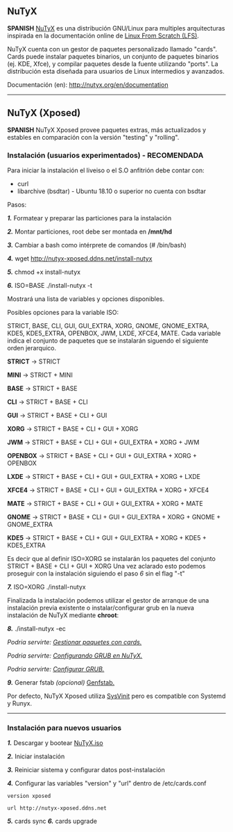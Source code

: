 ## NuTyX

**SPANISH** [NuTyX](http://www.nutyx.org) es una distribución GNU/Linux para multiples arquitecturas inspirada en la documentación online de [Linux From Scratch (LFS)](http://www.linuxfromscratch.org).

NuTyX cuenta con un gestor de paquetes personalizado llamado "cards". Cards puede instalar paquetes binarios, un conjunto de paquetes binarios (ej. KDE, Xfce), y compilar paquetes desde la fuente utilizando "ports". La distribución esta diseñada para usuarios de Linux intermedios y avanzados.

Documentación (en): http://nutyx.org/en/documentation

---

## NuTyX (Xposed)
**SPANISH** NuTyX Xposed provee paquetes extras, más actualizados y estables en comparación con la versión "testing" y "rolling".

### Instalación (usuarios experimentados) - RECOMENDADA
Para iniciar la instalación el liveiso o el S.O anfitrión debe contar con:
* curl
* libarchive (bsdtar) - Ubuntu 18.10 o superior no cuenta con bsdtar

Pasos:

***1.*** Formatear y preparar las particiones para la instalación

***2.*** Montar particiones, root debe ser montada en **/mnt/hd**

***3.*** Cambiar a bash como intérprete de comandos (# /bin/bash)

***4.*** wget http://nutyx-xposed.ddns.net/install-nutyx

***5.*** chmod +x install-nutyx

***6.*** ISO=BASE ./install-nutyx -t

Mostrará una lista de variables y opciones disponibles.

Posibles opciones para la variable ISO:

STRICT, BASE, CLI, GUI, GUI_EXTRA, XORG, GNOME, GNOME_EXTRA, KDE5, KDE5_EXTRA, OPENBOX, JWM, LXDE, XFCE4, MATE. 
Cada variable indica el conjunto de paquetes que se instalarán siguendo el siguiente orden jerarquico.

**STRICT** ->	STRICT

**MINI** -> 	STRICT + MINI

**BASE** -> 	STRICT + BASE

**CLI** ->  	STRICT + BASE + CLI

**GUI** ->  	STRICT + BASE + CLI + GUI

**XORG** ->  	STRICT + BASE + CLI + GUI + XORG

**JWM** ->  	STRICT + BASE + CLI + GUI + GUI_EXTRA + XORG + JWM

**OPENBOX** -> 	STRICT + BASE + CLI + GUI + GUI_EXTRA + XORG + OPENBOX

**LXDE** -> 	STRICT + BASE + CLI + GUI + GUI_EXTRA + XORG + LXDE

**XFCE4** -> 	STRICT + BASE + CLI + GUI + GUI_EXTRA + XORG + XFCE4

**MATE** -> 	STRICT + BASE + CLI + GUI + GUI_EXTRA + XORG + MATE

**GNOME** -> 	STRICT + BASE + CLI + GUI + GUI_EXTRA + XORG + GNOME + GNOME_EXTRA

**KDE5** -> 	STRICT + BASE + CLI + GUI + GUI_EXTRA + XORG + KDE5 + KDE5_EXTRA 

Es decir que al definir ISO=XORG se instalarán los paquetes del conjunto STRICT + BASE + CLI + GUI + XORG
Una vez aclarado esto podemos proseguir con la instalación siguiendo el paso *6* sin el flag "-t"

***7.*** ISO=XORG ./install-nutyx

Finalizada la instalación podemos utilizar el gestor de arranque de una instalación previa existente o instalar/configurar grub en la nueva instalación de NuTyX mediante **chroot**:

***8.*** ./install-nutyx -ec

*Podria servirte: [Gestionar paquetes con cards.](http://nutyx.org/en/?page=base-commands#5)*

*Podria servirte: [Configurando GRUB en NuTyX.](http://nutyx.org/en/grub-install)*

*Podria servirte: [Configurar GRUB.](https://wiki.archlinux.org/title/GRUB)*


***9.*** Generar fstab *(opcional)* [Genfstab.](https://github.com/glacion/genfstab)

Por defecto, NuTyX Xposed utiliza [SysVinit](http://nutyx.org/en/sysvinit) pero es compatible con Systemd y Runyx.

---

### Instalación para nuevos usuarios

***1.*** Descargar y bootear [NuTyX.iso](http://nutyx.org/en/downloads#2)

***2.*** Iniciar instalación

***3.*** Reiniciar sistema y configurar datos post-instalación

***4.*** Configurar las variables "version" y "url" dentro de /etc/cards.conf

	version xposed

	url http://nutyx-xposed.ddns.net

***5.*** cards sync
***6.*** cards upgrade